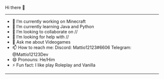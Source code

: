 Hi there 👋

--------------------------------------------

- 🔭 I’m currently working on Minecraft
- 🌱 I’m currently learning Java and Python
- 👯 I’m looking to collaborate on //
- 🤔 I’m looking for help with //
- 💬 Ask me about Videogames
- 📫 How to reach me: Discord: Mattio12123#6606 Telegram: @Mattio12123Dev
- 😄 Pronouns: He/Him
- ⚡ Fun fact: I like play Roleplay and Vanilla

--------------------------------------------
